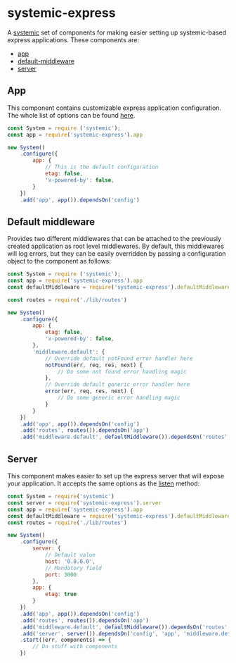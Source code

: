 # systemic-express
A [systemic](https://github.com/guidesmiths/systemic) set of components for making easier setting up systemic-based express applications. These components are:

- [app](lib/app.js)
- [default-middleware](lib/default-middleware.js)
- [server](lib/server.js)

## App

This component contains customizable express application configuration. The whole list of options can be found [here](https://expressjs.com/en/4x/api.html#app.settings.table). 

```javascript
const System = require ('systemic');
const app = require('systemic-express').app

new System()
    .configure({
        app: {
            // This is the default configuration
            etag: false,
            'x-powered-by': false,
        }
    })
    .add('app', app()).dependsOn('config')
```

## Default middleware

Provides two different middlewares that can be attached to the previously created application as root level middlewares. By default, this middlewares will log errors, but they can be easily overridden by passing a configuration object to the component as follows:

```javascript
const System = require ('systemic');
const app = require('systemic-express').app
const defaultMiddleware = require('systemic-express').defaultMiddleware

const routes = require('./lib/routes')

new System()
    .configure({
        app: {
            etag: false,
            'x-powered-by': false,
        },
        'middleware.default': {
            // Override default notFound error handler here    
            notFound(err, req, res, next) {
                // Do some not found error handling magic
            },
            // Override default generic error handler here
            error(err, req, res, next) {
                // Do some generic error handling magic
            }
        }
    })
    .add('app', app()).dependsOn('config')
    .add('routes', routes()).dependsOn('app')
    .add('middleware.default', defaultMiddleware()).dependsOn('routes', 'app')
```

## Server

This component makes easier to set up the express server that will expose your application. It accepts the same options as the [listen](https://expressjs.com/en/4x/api.html#app.listen) method: 

```js
const System = require('systemic')
const server = require('systemic-express').server
const app = require('systemic-express').app
const defaultMiddleware = require('systemic-express').defaultMiddleware
const routes = require('./lib/routes')

new System()
    .configure({
        server: {
            // Default value
            host: '0.0.0.0',
            // Mandatory field
            port: 3000
        },
        app: {
            etag: true
        }
    })
    .add('app', app()).dependsOn('config')
    .add('routes', routes()).dependsOn('app')
    .add('middleware.default', defaultMiddleware()).dependsOn('routes', 'app')
    .add('server', server()).dependsOn('config', 'app', 'middleware.default')
    .start((err, components) => {
        // Do stuff with components
    })
```
